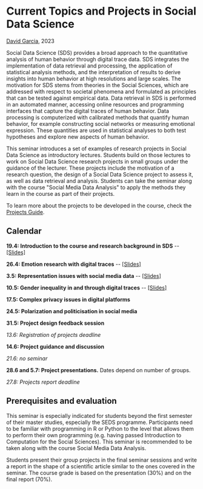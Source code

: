 # Current Topics and Projects in Social Data Science
[David Garcia](http://dgarcia.eu), 2023

Social Data Science (SDS) provides a broad approach to the quantitative analysis of human behavior through digital trace data. SDS integrates the implementation of data retrieval and processing, the application of statistical analysis methods, and the interpretation of results to derive insights into human behavior at high resolutions and large scales. The motivation for SDS stems from theories in the Social Sciences, which are addressed with respect to societal phenomena and formulated as principles that can be tested against empirical data. Data retrieval in SDS is performed in an automated manner, accessing online resources and programming interfaces that capture the digital traces of human behavior. Data processing is computerized with calibrated methods that quantify human behavior, for example constructing social networks or measuring emotional expression. These quantities are used in statistical analyses to both test hypotheses and explore new aspects of human behavior.

This seminar introduces a set of examples of research projects in Social Data Science as introductory lectures. Students build on those lectures to work on Social Data Science research projects in small groups under the guidance of the lecturer. These projects include the motivation of a research question, the design of a Social Data Science project to assess it, as well as data retrieval and analysis. Students can take the seminar along with the course "Social Media Data Analysis" to apply the methods they learn in the course as part of their projects.

To learn more about the projects to be developed in the course, check the [Projects Guide](https://github.com/dgarcia-eu/SDSProjectsSeminar/blob/master/Projects_Guidance/ProjectsGuide.md). 

## Calendar

**19.4: Introduction to the course and research background in SDS** -- [[Slides]](https://dgarcia-eu.github.io/SDSProjectsSeminar/Projects_Guidance/ProjectGuidanceSlides.html)  

**26.4: Emotion research with digital traces** -- [[Slides]](https://dgarcia-eu.github.io/SDSProjectsSeminar/Emotions/index.html)  

**3.5: Representation issues with social media data** -- [[Slides]](https://dgarcia-eu.github.io/SDSProjectsSeminar/RepresentationIssues/RepresentationIssues.html)

**10.5: Gender inequality in and through digital traces** -- [[Slides]](https://dgarcia-eu.github.io/SocialDataScience/1_Introduction/Appendix_FacebookGenderDivide/index.html)

**17.5: Complex privacy issues in digital platforms**

**24.5: Polarization and politicisation in social media**

**31.5: Project design feedback session**

*13.6: Registration of projects deadline*

**14.6: Project guidance and discussion**

*21.6: no seminar*

**28.6 and 5.7: Project presentations.** Dates depend on number of groups.

*27.8: Projects report deadline*


## Prerequisites and evaluation
This seminar is especially indicated for students beyond the first semester of their master studies, especially the SEDS programme.  Participants need to be familiar with programming in R or Python to the level that allows them to perform their own programming (e.g. having passed Introduction to Computation for the Social Sciences). This seminar is recommended to be taken along with the course Social Media Data Analysis.

Students present their group projects in the final seminar sessions and write a report in the shape of a scientific article similar to the ones covered in the seminar. The course grade is based on the presentation (30%) and on the final report (70%).

